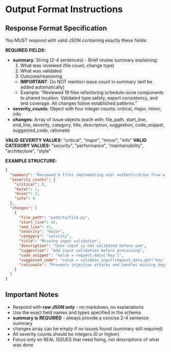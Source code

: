 # Output Format Instructions

## Response Format Specification

You MUST respond with valid JSON containing exactly these fields:

**REQUIRED FIELDS:**
- **summary**: String (2-4 sentences) - Brief review summary explaining:
  1. What was reviewed (file count, change type)
  2. What was validated
  3. Outcome/reasoning
  - **IMPORTANT**: Do NOT mention issue count in summary (will be added automatically)
  - Example: "Reviewed 19 files refactoring schedule-zone components to shared location. Validated type safety, export consistency, and test coverage. All changes follow established patterns."
- **severity_counts**: Object with four integer counts: critical, major, minor, info
- **changes**: Array of issue objects (each with: file_path, start_line, end_line, severity, category, title, description, suggestion, code_snippet, suggested_code, rationale)

**VALID SEVERITY VALUES:** "critical", "major", "minor", "info"
**VALID CATEGORY VALUES:** "security", "performance", "maintainability", "architecture", "style"

**EXAMPLE STRUCTURE:**
```json
{
  "summary": "Reviewed 8 files implementing user authentication flow with token refresh. Validated error handling, type safety, and async patterns. Implementation matches existing authentication patterns with proper edge case handling.",
  "severity_counts": {
    "critical": 0,
    "major": 1,
    "minor": 2,
    "info": 0
  },
  "changes": [
    {
      "file_path": "path/to/file.py",
      "start_line": 42,
      "end_line": 42,
      "severity": "major",
      "category": "security",
      "title": "Missing input validation",
      "description": "User input is not validated before use",
      "suggestion": "Add input validation before processing",
      "code_snippet": "value = request.data['key']",
      "suggested_code": "value = validate_input(request.data.get('key', ''))",
      "rationale": "Prevents injection attacks and handles missing keys"
    }
  ]
}
```

## Important Notes
- Respond with **raw JSON only** - no markdown, no explanations
- Use the exact field names and types specified in the schema
- **summary is REQUIRED** - always provide a concise 2-4 sentence summary
- changes array can be empty if no issues found (summary still required)
- All severity counts should be integers (0 or higher)
- Focus only on REAL ISSUES that need fixing, not descriptions of what was done

